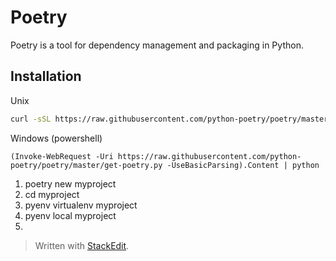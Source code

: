 # Poetry
Poetry is a tool for dependency management and packaging in Python.

## Installation
Unix
```bash
curl -sSL https://raw.githubusercontent.com/python-poetry/poetry/master/get-poetry.py | python
```
Windows (powershell)
```
(Invoke-WebRequest -Uri https://raw.githubusercontent.com/python-poetry/poetry/master/get-poetry.py -UseBasicParsing).Content | python
```

1. poetry new myproject
2. cd myproject
3. pyenv virtualenv myproject
4. pyenv local myproject
5. 


> Written with [StackEdit](https://stackedit.io/).
<!--stackedit_data:
eyJoaXN0b3J5IjpbMjEyNzAzODk3MSwzMDU2NzUyMjYsLTE5MD
Q1OTQ0MzBdfQ==
-->